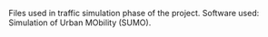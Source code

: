 Files used in traffic simulation phase of the project. Software used: Simulation of Urban MObility (SUMO).
